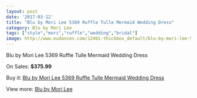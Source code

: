 ```yaml
---
layout: post
date: '2017-03-12'
title: "Blu by Mori Lee 5369 Ruffle Tulle Mermaid Wedding Dress"
category: Blu by Mori Lee
tags: ["style","mori","ruffle","wedding","bridal"]
image: http://www.eudances.com/12401-thickbox_default/blu-by-mori-lee-5369-ruffle-tulle-mermaid-wedding-dress.jpg
---
```

Blu by Mori Lee 5369 Ruffle Tulle Mermaid Wedding Dress

On Sales: **$375.99**
<a href="https://www.eudances.com/en/blu-by-mori-lee/3842-blu-by-mori-lee-5369-ruffle-tulle-mermaid-wedding-dress.html"><amp-img layout="responsive" width="600" height="600" src="//www.eudances.com/12401-thickbox_default/blu-by-mori-lee-5369-ruffle-tulle-mermaid-wedding-dress.jpg" alt="Blu by Mori Lee 5369 Ruffle Tulle Mermaid Wedding Dress 0" /></a>
<a href="https://www.eudances.com/en/blu-by-mori-lee/3842-blu-by-mori-lee-5369-ruffle-tulle-mermaid-wedding-dress.html"><amp-img layout="responsive" width="600" height="600" src="//www.eudances.com/12406-thickbox_default/blu-by-mori-lee-5369-ruffle-tulle-mermaid-wedding-dress.jpg" alt="Blu by Mori Lee 5369 Ruffle Tulle Mermaid Wedding Dress 1" /></a>
<a href="https://www.eudances.com/en/blu-by-mori-lee/3842-blu-by-mori-lee-5369-ruffle-tulle-mermaid-wedding-dress.html"><amp-img layout="responsive" width="600" height="600" src="//www.eudances.com/12405-thickbox_default/blu-by-mori-lee-5369-ruffle-tulle-mermaid-wedding-dress.jpg" alt="Blu by Mori Lee 5369 Ruffle Tulle Mermaid Wedding Dress 2" /></a>
<a href="https://www.eudances.com/en/blu-by-mori-lee/3842-blu-by-mori-lee-5369-ruffle-tulle-mermaid-wedding-dress.html"><amp-img layout="responsive" width="600" height="600" src="//www.eudances.com/12404-thickbox_default/blu-by-mori-lee-5369-ruffle-tulle-mermaid-wedding-dress.jpg" alt="Blu by Mori Lee 5369 Ruffle Tulle Mermaid Wedding Dress 3" /></a>
<a href="https://www.eudances.com/en/blu-by-mori-lee/3842-blu-by-mori-lee-5369-ruffle-tulle-mermaid-wedding-dress.html"><amp-img layout="responsive" width="600" height="600" src="//www.eudances.com/12403-thickbox_default/blu-by-mori-lee-5369-ruffle-tulle-mermaid-wedding-dress.jpg" alt="Blu by Mori Lee 5369 Ruffle Tulle Mermaid Wedding Dress 4" /></a>
<a href="https://www.eudances.com/en/blu-by-mori-lee/3842-blu-by-mori-lee-5369-ruffle-tulle-mermaid-wedding-dress.html"><amp-img layout="responsive" width="600" height="600" src="//www.eudances.com/12402-thickbox_default/blu-by-mori-lee-5369-ruffle-tulle-mermaid-wedding-dress.jpg" alt="Blu by Mori Lee 5369 Ruffle Tulle Mermaid Wedding Dress 5" /></a>

Buy it: [Blu by Mori Lee 5369 Ruffle Tulle Mermaid Wedding Dress](https://www.eudances.com/en/blu-by-mori-lee/3842-blu-by-mori-lee-5369-ruffle-tulle-mermaid-wedding-dress.html "Blu by Mori Lee 5369 Ruffle Tulle Mermaid Wedding Dress")

View more: [Blu by Mori Lee](https://www.eudances.com/en/39-blu-by-mori-lee "Blu by Mori Lee")